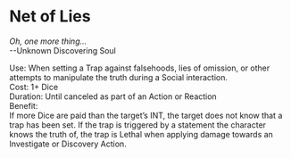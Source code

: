# Net of Lies

*Oh, one more thing...*  
--Unknown Discovering Soul

Use: When setting a Trap against falsehoods, lies of omission, or other attempts to manipulate the truth during a Social interaction.  
Cost: 1+ Dice  
Duration: Until canceled as part of an Action or Reaction  
Benefit:  
If more Dice are paid than the target’s INT, the target does not know that a trap has been set. If the trap is triggered by a statement the character knows the truth of, the trap is Lethal when applying damage towards an Investigate or Discovery Action.